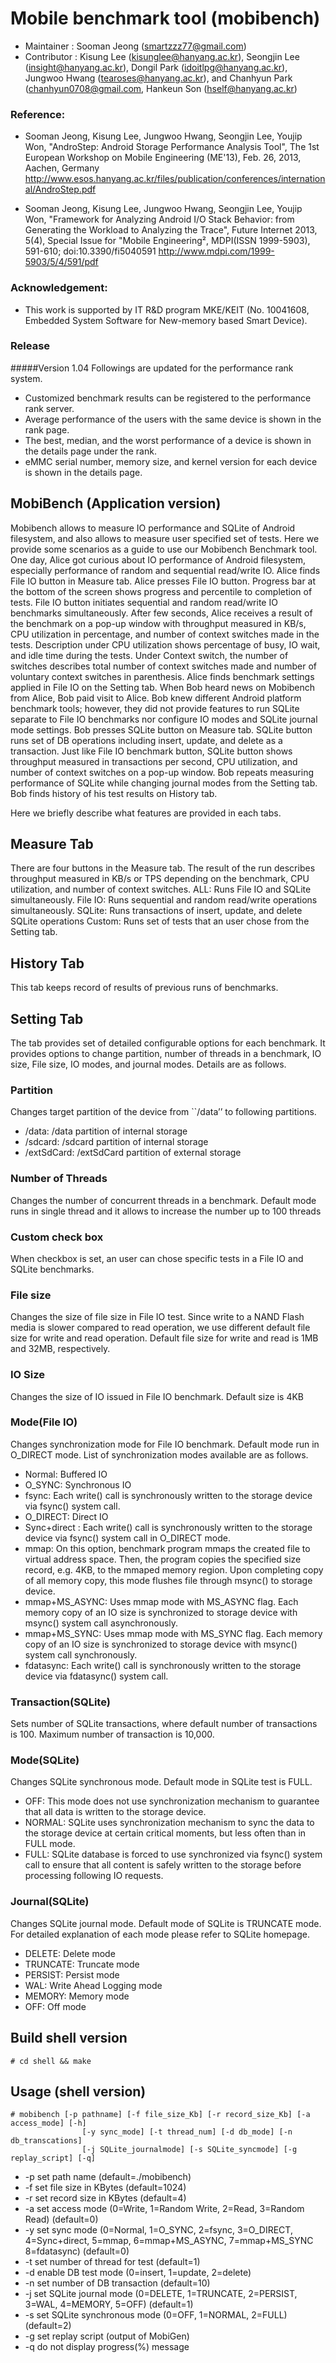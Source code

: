 ﻿Mobile benchmark tool (mobibench)
================================

* Maintainer : Sooman Jeong (smartzzz77@gmail.com)
* Contributor : Kisung Lee (kisunglee@hanyang.ac.kr), Seongjin Lee (insight@hanyang.ac.kr), Dongil Park (idoitlpg@hanyang.ac.kr), Jungwoo Hwang (tearoses@hanyang.ac.kr), and Chanhyun Park (chanhyun0708@gmail.com, Hankeun Son (hself@hanyang.ac.kr)

### Reference: 
 * Sooman Jeong, Kisung Lee, Jungwoo Hwang, Seongjin Lee, Youjip Won, "AndroStep: Android Storage Performance Analysis Tool", The 1st European Workshop on Mobile Engineering (ME'13), Feb. 26, 2013, Aachen, Germany 
<http://www.esos.hanyang.ac.kr/files/publication/conferences/international/AndroStep.pdf>

 * Sooman Jeong, Kisung Lee, Jungwoo Hwang, Seongjin Lee, Youjip Won, "Framework for Analyzing Android I/O Stack Behavior: from Generating the Workload to Analyzing the Trace", Future Internet 2013, 5(4), Special Issue for "Mobile Engineering², MDPI(ISSN 1999-5903), 591-610; doi:10.3390/fi5040591 
<http://www.mdpi.com/1999-5903/5/4/591/pdf>

### Acknowledgement:
 * This work is supported by IT R&D program MKE/KEIT (No. 10041608, Embedded System Software for New-memory based Smart Device). 

### Release
#####Version 1.04
Followings are updated for the performance rank system.
 * Customized benchmark results can be registered to the performance rank server.
 * Average performance of the users with the same device is shown in the rank page.
 * The best, median, and the worst performance of a device is shown in the details page under the rank.
 * eMMC serial number, memory size, and kernel version for each device is shown in the details page.


MobiBench (Application version)
-----------------------------------
Mobibench allows to measure IO performance and SQLite of Android filesystem, and also allows to measure user specified set of tests. Here we provide some scenarios as a guide to use our Mobibench Benchmark tool. 
One day, Alice got curious about IO performance of Android filesystem, especially performance of random and sequential read/write IO. Alice finds File IO button in Measure tab. Alice presses File IO button. Progress bar at the bottom of the screen shows progress and percentile to completion of tests. File IO button initiates sequential and random read/write IO benchmarks simultaneously. After few seconds, Alice receives a result of the benchmark on a pop-up window with throughput measured in KB/s, CPU utilization in percentage, and number of context switches made in the tests. Description under CPU utilization shows percentage of busy, IO wait, and idle time during the tests. Under Context switch, the number of switches describes total number of context switches made and number of voluntary context switches in parenthesis. Alice finds benchmark settings applied in File IO on the Setting tab. 
When Bob heard news on Mobibench from Alice, Bob paid visit to Alice. Bob knew different Android platform benchmark tools; however, they did not provide features to run SQLite separate to File IO benchmarks nor configure IO modes and SQLite journal mode settings. Bob presses SQLite button on Measure tab. SQLite button runs set of DB operations including insert, update, and delete as a transaction. Just like File IO benchmark button, SQLite button shows throughput measured in transactions per second, CPU utilization, and number of context switches on a pop-up window. Bob repeats measuring performance of SQLite while changing journal modes from the Setting tab. Bob finds history of his test results on History tab. 

Here we briefly describe what features are provided in each tabs.

Measure Tab
-------------
There are four buttons in the Measure tab. The result of the run describes throughput measured in KB/s or TPS depending on the benchmark, CPU utilization, and number of context switches. 
ALL: Runs File IO and SQLite simultaneously.
File IO: Runs sequential and random read/write operations simultaneously. 
SQLite: Runs transactions of insert, update, and delete SQLite operations 
Custom: Runs set of tests that an user chose from the Setting tab.

History Tab
-------------
This tab keeps record of results of previous runs of benchmarks.

Setting Tab
-------------
The tab provides set of detailed configurable options for each benchmark. It provides options to change partition, number of threads in a benchmark, IO size, File size, IO modes, and journal modes. Details are as follows.
### Partition
 Changes target partition of the device from ``/data’’ to following partitions.
 * /data: /data partition of internal storage
 * /sdcard: /sdcard partition of internal storage
 * /extSdCard: /extSdCard partition of external storage
      
### Number of Threads
 Changes the number of concurrent threads in a benchmark. Default mode runs in single thread and it allows to increase the number up to 100 threads
      
### Custom check box
 When checkbox is set, an user can chose specific tests in a File IO and SQLite benchmarks.
      
### File size
 Changes the size of file size in File IO test. Since write to a NAND Flash media is slower compared to read operation, we use different default file size for write and read operation. Default file size for write and read is 1MB and 32MB, respectively. 
      
### IO Size
 Changes the size of IO issued in File IO benchmark. Default size is 4KB
      
### Mode(File IO)
 Changes synchronization mode for File IO benchmark. Default mode run in O_DIRECT mode. List of synchronization modes available are as follows.
  * Normal: Buffered IO
  * O_SYNC: Synchronous IO
  * fsync: Each write() call is synchronously written to the storage device via fsync() system call.
  * O_DIRECT: Direct IO
  * Sync+direct : Each write() call is synchronously written to the storage device via fsync() system call in O_DIRECT mode.
  * mmap: On this option, benchmark program mmaps the created file to virtual address space. Then, the program copies the specified size record, e.g. 4KB, to the mmaped memory region. Upon completing copy of all memory copy, this mode flushes file through msync() to storage device.
  * mmap+MS_ASYNC: Uses mmap mode with MS_ASYNC flag. Each memory copy of an IO size is synchronized to storage device with msync() system call asynchronously. 
  * mmap+MS_SYNC: Uses mmap mode with MS_SYNC flag. Each memory copy of an IO size is synchronized to storage device with msync() system call synchronously.
  * fdatasync: Each write() call is synchronously written to the storage device via fdatasync() system call.
                  
### Transaction(SQLite)
 Sets number of SQLite transactions, where default number of transactions is 100. Maximum number of transaction is 10,000. 
                  
### Mode(SQLite)
 Changes SQLite synchronous mode. Default mode in SQLite test is FULL.
  * OFF: This mode does not use synchronization mechanism to guarantee that all data is written to the storage device.
  * NORMAL: SQLite uses synchronization mechanism to sync the data to the storage device at certain critical moments, but less often than in FULL mode.
  * FULL: SQLite database is forced to use synchronized via fsync() system call to ensure that all content is safely written to the storage before processing following IO requests.
                          
### Journal(SQLite)
 Changes SQLite journal mode. Default mode of SQLite is TRUNCATE mode. For detailed explanation of each mode please refer to SQLite homepage.
  * DELETE: Delete mode
  * TRUNCATE: Truncate mode
  * PERSIST: Persist mode
  * WAL: Write Ahead Logging mode
  * MEMORY: Memory mode
  * OFF: Off mode
                                      
                                      

Build shell version
--------------------
    # cd shell && make


Usage (shell version)
----------------------
	# mobibench [-p pathname] [-f file_size_Kb] [-r record_size_Kb] [-a access_mode] [-h]
                    [-y sync_mode] [-t thread_num] [-d db_mode] [-n db_transcations]
                    [-j SQLite_journalmode] [-s SQLite_syncmode] [-g replay_script] [-q]
                                     
                                     
* -p  set path name (default=./mobibench)
* -f  set file size in KBytes (default=1024)
* -r  set record size in KBytes (default=4)
* -a  set access mode (0=Write, 1=Random Write, 2=Read, 3=Random Read) (default=0)
* -y  set sync mode (0=Normal, 1=O_SYNC, 2=fsync, 3=O_DIRECT, 4=Sync+direct,
                     5=mmap, 6=mmap+MS_ASYNC, 7=mmap+MS_SYNC 8=fdatasync) (default=0)
* -t  set number of thread for test (default=1)
* -d  enable DB test mode (0=insert, 1=update, 2=delete)
* -n  set number of DB transaction (default=10)
* -j  set SQLite journal mode (0=DELETE, 1=TRUNCATE, 2=PERSIST, 3=WAL, 4=MEMORY, 
                               5=OFF) (default=1)
* -s  set SQLite synchronous mode (0=OFF, 1=NORMAL, 2=FULL) (default=2)
* -g  set replay script (output of MobiGen)
* -q  do not display progress(%) message                                                           			


